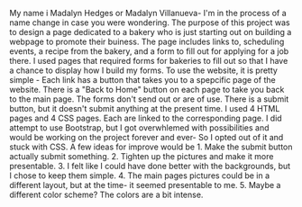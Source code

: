 My name i Madalyn Hedges or Madalyn Villanueva- I'm in the process of a name change in case you were wondering.
The purpose of this project was to design a page dedicated to a bakery who is just starting out on building a webpage to promote their buiness. The page includes links to, scheduling events, a recipe from the bakery, and a form to fill out for applying for a job there. I used pages that required forms for bakeries to fill out so that I have a chance to display how I build my forms.
To use the website, it is pretty simple - Each link has a button that takes you to a spepcific page of the website. There is a "Back to Home" button on each page to take you back to the main page. The forms don't send out or are of use. There is a submit button, but it doesn't submit anything at the present time.
I used 4 HTML pages and 4 CSS pages. Each are linked to the corresponding page. I did attempt to use Bootstrap, but I got overwhlemed with possibilities and would be working on the project forever and ever- So I opted out of it and stuck with CSS.
A few ideas for improve would be  1. Make the submit button actually submit something. 2. Tighten up the pictures and make it more presentable. 3. I felt like I could have done better with the backgrounds, but I chose to keep them simple. 4. The main pages pictures could be in a different layout, but at the time- it seemed presentable to me. 5. Maybe a different color scheme? The colors are a bit intense.
